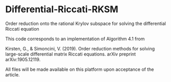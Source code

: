 # Differential-Riccati-RKSM
Order reduction onto the rational Krylov subspace for solving the differential Riccati equation

This code corresponds to an implementation of Algorithm 4.1 from

 Kirsten, G., & Simoncini, V. (2019). Order reduction methods for solving 
 large-scale differential matrix Riccati equations. 
 arXiv preprint arXiv:1905.12119.

All files will be made available on this platform upon acceptance of the article. 
